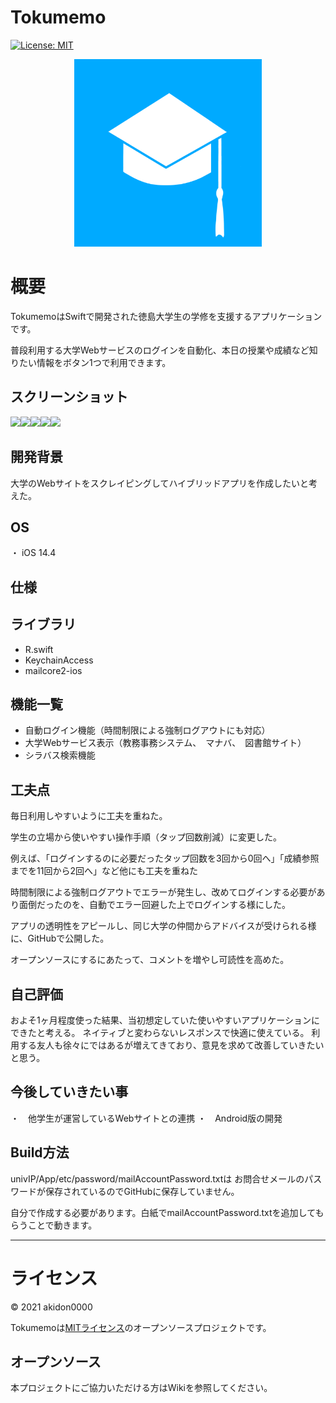 # Tokumemo

[![License: MIT](https://img.shields.io/github/license/akidon0000/univIP)](https://github.com/akidon0000/univIP/blob/main/LICENSE)
   
<p align="center" >
  <img src="/univIP/App/etc/Assets.xcassets/AppIcon.appiconset/TOKUMEMO_icon (1).png" width=300px>
</p>

# 概要
TokumemoはSwiftで開発された徳島大学生の学修を支援するアプリケーションです。

普段利用する大学Webサービスのログインを自動化、本日の授業や成績など知りたい情報をボタン1つで利用できます。



## スクリーンショット

<img src="https://user-images.githubusercontent.com/53287375/131691222-db0288ec-28a1-438c-b46c-549cfedcd985.png" width="320px"><img src="https://user-images.githubusercontent.com/53287375/131691249-0b38e0a7-d75f-4530-9778-be991fa0ef25.png" width="320px"><img src="https://user-images.githubusercontent.com/53287375/131691278-3853efe1-9487-4c60-ae3f-7ff196566c54.png" width="320px"><img src="https://user-images.githubusercontent.com/53287375/134928169-5e26628a-cc6b-474d-8822-cd56bfd3be3f.png" width="320px"><img src="https://user-images.githubusercontent.com/53287375/131691304-19214b9a-e921-4719-bf22-65aeb9c59948.png" width="320px">



## 開発背景

大学のWebサイトをスクレイピングしてハイブリッドアプリを作成したいと考えた。

## OS
・ iOS 14.4

## 仕様

## ライブラリ
- R.swift
- KeychainAccess
- mailcore2-ios

## 機能一覧
- 自動ログイン機能（時間制限による強制ログアウトにも対応）
- 大学Webサービス表示（教務事務システム、　マナバ、　図書館サイト）
- シラバス検索機能

## 工夫点
毎日利用しやすいように工夫を重ねた。

学生の立場から使いやすい操作手順（タップ回数削減）に変更した。

例えば、「ログインするのに必要だったタップ回数を3回から0回へ」「成績参照までを11回から2回へ」など他にも工夫を重ねた

時間制限による強制ログアウトでエラーが発生し、改めてログインする必要があり面倒だったのを、自動でエラー回避した上でログインする様にした。

アプリの透明性をアピールし、同じ大学の仲間からアドバイスが受けられる様に、GitHubで公開した。

オープンソースにするにあたって、コメントを増やし可読性を高めた。


## 自己評価
およそ1ヶ月程度使った結果、当初想定していた使いやすいアプリケーションにできたと考える。
ネイティブと変わらないレスポンスで快適に使えている。
利用する友人も徐々にではあるが増えてきており、意見を求めて改善していきたいと思う。

## 今後していきたい事
・　他学生が運営しているWebサイトとの連携
・　Android版の開発

## Build方法
univIP/App/etc/password/mailAccountPassword.txtは
お問合せメールのパスワードが保存されているのでGitHubに保存していません。

自分で作成する必要があります。白紙でmailAccountPassword.txtを追加してもらうことで動きます。

---

# ライセンス

© 2021 akidon0000

Tokumemoは[MITライセンス](https://github.com/akidon0000/univIP/blob/main/LICENSE)のオープンソースプロジェクトです。

## オープンソース
本プロジェクトにご協力いただける方はWikiを参照してください。
